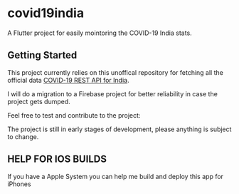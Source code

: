 # covid19india

A Flutter project for easily mointoring the COVID-19 India stats.

## Getting Started

This project currently relies on this unoffical repository for fetching all the official data [COVID-19 REST API for India](https://github.com/amodm/api-covid19-in).

I will do a migration to a Firebase project for better reliability in case the project gets dumped.

Feel free to test and contribute to the project:

The project is still in early stages of development, please anything is subject to change.

## HELP FOR IOS BUILDS
If you have a Apple System you can help me build and deploy this app for iPhones

